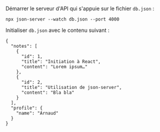 Démarrer le serveur d'API qui s'appuie sur le fichier `db.json` :

```
npx json-server --watch db.json --port 4000
```

Initialiser `db.json` avec le contenu suivant :

```
{
  "notes": [
    {
      "id": 1,
      "title": "Initiation à React",
      "content": "Lorem ipsum…"
    },
    {
      "id": 2,
      "title": "Utilisation de json-server",
      "content": "Bla bla"
    }
  ],
  "profile": {
    "name": "Arnaud"
  }
}
```
